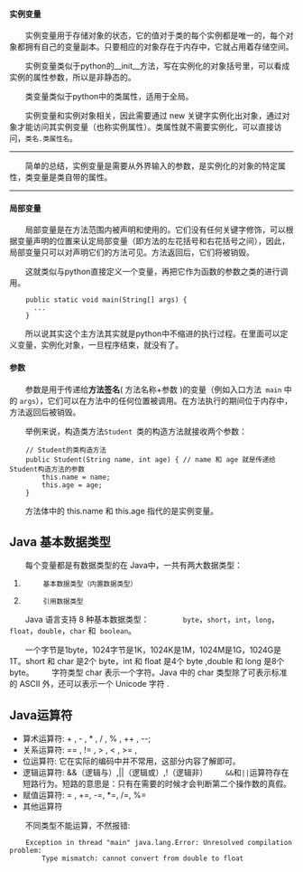 ####  实例变量
&emsp;&emsp;实例变量用于存储对象的状态，它的值对于类的每个实例都是唯一的，每个对象都拥有自己的变量副本。只要相应的对象存在于内存中，它就占用着存储空间。

&emsp;&emsp;实例变量类似于python的__init__方法，写在实例化的对象括号里，可以看成实例的属性参数，所以是非静态的。

&emsp;&emsp;类变量类似于python中的类属性，适用于全局。

&emsp;&emsp;实例变量和实例对象相关，因此需要通过 new 关键字实例化出对象，通过对象才能访问其实例变量（也称实例属性）。类属性就不需要实例化，可以直接访问，`类名.类属性名`。
*** 
&emsp;&emsp;简单的总结，实例变量是需要从外界输入的参数，是实例化的对象的特定属性，类变量是类自带的属性。
***

#### 局部变量
&emsp;&emsp;局部变量是在方法范围内被声明和使用的。它们没有任何关键字修饰，可以根据变量声明的位置来认定局部变量（即方法的左花括号和右花括号之间），因此，局部变量只可以对声明它们的方法可见。方法返回后，它们将被销毁。

&emsp;&emsp;这就类似与python直接定义一个变量，再把它作为函数的参数之类的进行调用。

```
    public static void main(String[] args) {
      ...
    }
```
&emsp;&emsp;所以说其实这个主方法其实就是python中不缩进的执行过程。在里面可以定义变量，实例化对象，一旦程序结束，就没有了。

####  参数
&emsp;&emsp;参数是用于传递给**方法签名**( 方法名称+参数 )的变量（例如入口方法` main` 中的 `args`），它们可以在方法中的任何位置被调用。在方法执行的期间位于内存中，方法返回后被销毁。

&emsp;&emsp;举例来说，构造类方法`Student `类的构造方法就接收两个参数：
```
    // Student的类构造方法
    public Student(String name, int age) { // name 和 age 就是传递给Student构造方法的参数
        this.name = name;
        this.age = age;
    }
```
&emsp;&emsp;方法体中的 this.name 和 this.age 指代的是实例变量。

## Java 基本数据类型

&emsp;&emsp;每个变量都是有数据类型的在 Java中，一共有两大数据类型：
1.          基本数据类型（内置数据类型）
2.          引用数据类型

&emsp;&emsp;Java 语言支持 8 种基本数据类型：
&emsp;&emsp;&emsp;&emsp;`byte`，`short`，`int`，`long`，`float`，`double`，`char` 和` boolean`。

&emsp;&emsp;一个字节是1byte，1024字节是1K，1024K是1M，1024M是1G，1024G是1T。short 和 char 是2个 byte，int 和 float 是4个 byte ,double 和 long 是8个 byte。
&emsp;&emsp;字符类型 char 表示一个字符。Java 中的 char 类型除了可表示标准的 ASCII 外，还可以表示一个 Unicode 字符  .

## Java运算符

* 算术运算符: + , - , * , / , % , ++ , --;
* 关系运算符: == , != , > , < , >= ,
* 位运算符: 它在实际的编码中并不常用，这部分内容了解即可。
* 逻辑运算符: &&（逻辑与）,||（逻辑或）,!（逻辑非）
&emsp;&emsp;`&&`和`||`运算符存在短路行为。短路的意思是：只有在需要的时候才会判断第二个操作数的真假。
* 赋值运算符: = , +=, -=, *=, /=, %=
* 其他运算符

&emsp;&emsp;不同类型不能运算，不然报错:
```
    Exception in thread "main" java.lang.Error: Unresolved compilation problem:
        Type mismatch: cannot convert from double to float
```
